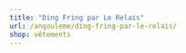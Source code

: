 ```yaml
---
title: "Ding Fring par Le Relais"
url: /angouleme/ding-fring-par-le-relais/
shop: vêtements
---
```

